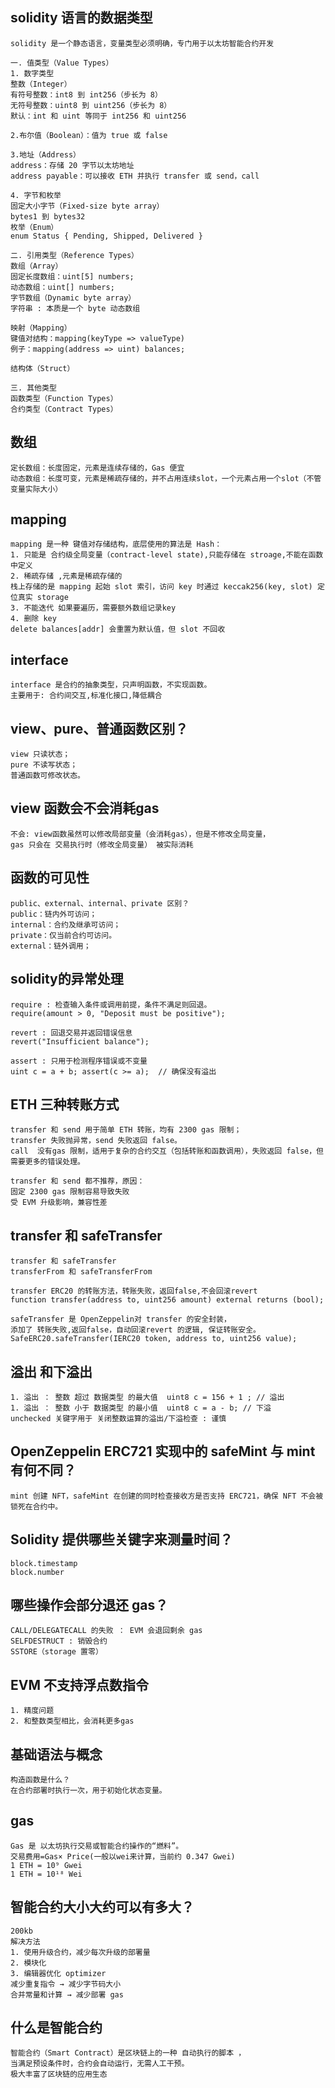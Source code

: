 ## solidity 语言的数据类型
```
solidity 是一个静态语言，变量类型必须明确，专门用于以太坊智能合约开发

一. 值类型（Value Types）
1. 数字类型
整数（Integer）
有符号整数：int8 到 int256（步长为 8）
无符号整数：uint8 到 uint256（步长为 8）
默认：int 和 uint 等同于 int256 和 uint256

2.布尔值（Boolean）：值为 true 或 false

3.地址（Address）
address：存储 20 字节以太坊地址
address payable：可以接收 ETH 并执行 transfer 或 send，call

4. 字节和枚举
固定大小字节（Fixed-size byte array）
bytes1 到 bytes32
枚举（Enum）
enum Status { Pending, Shipped, Delivered }

二. 引用类型（Reference Types）
数组（Array）
固定长度数组：uint[5] numbers;
动态数组：uint[] numbers;
字节数组（Dynamic byte array）
字符串 : 本质是一个 byte 动态数组

映射（Mapping）
键值对结构：mapping(keyType => valueType)
例子：mapping(address => uint) balances;

结构体（Struct）

三. 其他类型
函数类型（Function Types）
合约类型（Contract Types）
```

## 数组
```
定长数组：长度固定，元素是连续存储的，Gas 便宜
动态数组：长度可变，元素是稀疏存储的，并不占用连续slot，一个元素占用一个slot（不管变量实际大小）
```

## mapping
```
mapping 是一种 键值对存储结构，底层使用的算法是 Hash：
1. 只能是 合约级全局变量（contract-level state),只能存储在 stroage,不能在函数中定义
2. 稀疏存储 ,元素是稀疏存储的
栈上存储的是 mapping 起始 slot 索引，访问 key 时通过 keccak256(key, slot) 定位真实 storage
3. 不能迭代 如果要遍历，需要额外数组记录key
4. 删除 key
delete balances[addr] 会重置为默认值，但 slot 不回收
```

## interface
```
interface 是合约的抽象类型，只声明函数，不实现函数。
主要用于: 合约间交互,标准化接口,降低耦合
```

##  view、pure、普通函数区别？
```
view 只读状态；
pure 不读写状态；
普通函数可修改状态。
```

## view 函数会不会消耗gas
```
不会: view函数虽然可以修改局部变量（会消耗gas），但是不修改全局变量，
gas 只会在 交易执行时（修改全局变量） 被实际消耗
```

## 函数的可见性
```
public、external、internal、private 区别？
public：链内外可访问；
internal：合约及继承可访问；
private：仅当前合约可访问。
external：链外调用；
```

## solidity的异常处理
```
require : 检查输入条件或调用前提，条件不满足则回退。
require(amount > 0, "Deposit must be positive");

revert : 回退交易并返回错误信息
revert("Insufficient balance");

assert : 只用于检测程序错误或不变量
uint c = a + b; assert(c >= a);  // 确保没有溢出

```

## ETH 三种转账方式
```
transfer 和 send 用于简单 ETH 转账，均有 2300 gas 限制；
transfer 失败抛异常，send 失败返回 false。
call  没有gas 限制，适用于复杂的合约交互（包括转账和函数调用），失败返回 false，但需要更多的错误处理。

transfer 和 send 都不推荐，原因：
固定 2300 gas 限制容易导致失败
受 EVM 升级影响，兼容性差
```

## transfer 和 safeTransfer
```
transfer 和 safeTransfer
transferFrom 和 safeTransferFrom

transfer ERC20 的转账方法，转账失败，返回false,不会回滚revert
function transfer(address to, uint256 amount) external returns (bool);

safeTransfer 是 OpenZeppelin对 transfer 的安全封装，
添加了 转账失败,返回false，自动回滚revert 的逻辑, 保证转账安全。
SafeERC20.safeTransfer(IERC20 token, address to, uint256 value);
```

## 溢出 和下溢出
```
1. 溢出 ： 整数 超过 数据类型 的最大值  uint8 c = 156 + 1 ; // 溢出
1. 溢出 ： 整数 小于 数据类型 的最小值  uint8 c = a - b; // 下溢
unchecked 关键字用于 关闭整数运算的溢出/下溢检查 : 谨慎
```

## OpenZeppelin ERC721 实现中的 safeMint 与 mint 有何不同？
```
mint 创建 NFT，safeMint 在创建的同时检查接收方是否支持 ERC721，确保 NFT 不会被锁死在合约中。
```

## Solidity 提供哪些关键字来测量时间？
```
block.timestamp
block.number
```

## 哪些操作会部分退还 gas？
```
CALL/DELEGATECALL 的失败 ： EVM 会退回剩余 gas
SELFDESTRUCT : 销毁合约
SSTORE（storage 置零）
```

## EVM 不支持浮点数指令
```
1. 精度问题
2. 和整数类型相比，会消耗更多gas
```

## 基础语法与概念
```
构造函数是什么？
在合约部署时执行一次，用于初始化状态变量。
```

## gas
```
Gas 是 以太坊执行交易或智能合约操作的“燃料”。
交易费用=Gas× Price(一般以wei来计算，当前约 0.347 Gwei)
1 ETH = 10⁹ Gwei
1 ETH = 10¹⁸ Wei
```

## 智能合约大小大约可以有多大？
```
200kb
解决方法
1. 使用升级合约，减少每次升级的部署量
2. 模块化
3. 编辑器优化 optimizer
减少重复指令 → 减少字节码大小
合并常量和计算 → 减少部署 gas
```

## 什么是智能合约
```
智能合约（Smart Contract）是区块链上的一种 自动执行的脚本 ，
当满足预设条件时，合约会自动运行，无需人工干预。
极大丰富了区块链的应用生态
```


